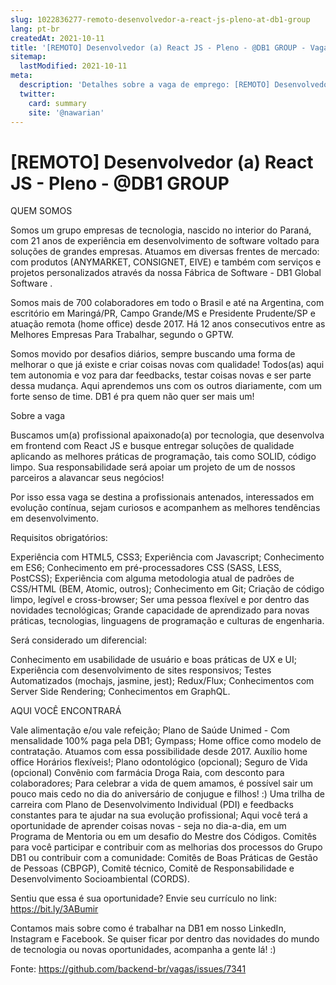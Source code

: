```yaml
---
slug: 1022836277-remoto-desenvolvedor-a-react-js-pleno-at-db1-group
lang: pt-br
createdAt: 2021-10-11
title: '[REMOTO] Desenvolvedor (a) React JS - Pleno - @DB1 GROUP - Vaga de Emprego'
sitemap:
  lastModified: 2021-10-11
meta:
  description: 'Detalhes sobre a vaga de emprego: [REMOTO] Desenvolvedor (a) React JS - Pleno - @DB1 GROUP'
  twitter:
    card: summary
    site: '@nawarian'
---
```


# [REMOTO] Desenvolvedor (a) React JS - Pleno - @DB1 GROUP

QUEM SOMOS

Somos um grupo empresas de tecnologia, nascido no interior do Paraná, com 21 anos de experiência em desenvolvimento de software voltado para soluções de grandes empresas. Atuamos em diversas frentes de mercado: com produtos (ANYMARKET, CONSIGNET, EIVE) e também com serviços e projetos personalizados através da nossa Fábrica de Software - DB1 Global Software .

Somos mais de 700 colaboradores em todo o Brasil e até na Argentina, com escritório em Maringá/PR, Campo Grande/MS e Presidente Prudente/SP e atuação remota (home office) desde 2017. Há 12 anos consecutivos entre as Melhores Empresas Para Trabalhar, segundo o GPTW.

Somos movido por desafios diários, sempre buscando uma forma de melhorar o que já existe e criar coisas novas com qualidade! Todos(as) aqui tem autonomia e voz para dar feedbacks, testar coisas novas e ser parte dessa mudança. Aqui aprendemos uns com os outros diariamente, com um forte senso de time. DB1 é pra quem não quer ser mais um!

Sobre a vaga

Buscamos um(a) profissional apaixonado(a) por tecnologia, que desenvolva em frontend com React JS e busque entregar soluções de qualidade aplicando as melhores práticas de programação, tais como SOLID, código limpo. Sua responsabilidade será apoiar um projeto de um de nossos parceiros a alavancar seus negócios!

Por isso essa vaga se destina a profissionais antenados, interessados em evolução contínua, sejam curiosos e acompanhem as melhores tendências em desenvolvimento.

Requisitos obrigatórios:

Experiência com HTML5, CSS3;
Experiência com Javascript;
Conhecimento em ES6;
Conhecimento em pré-processadores CSS (SASS, LESS, PostCSS);
Experiência com alguma metodologia atual de padrões de CSS/HTML (BEM, Atomic, outros);
Conhecimento em Git;
Criação de código limpo, legível e cross-browser;
Ser uma pessoa flexível e por dentro das novidades tecnológicas;
Grande capacidade de aprendizado para novas práticas, tecnologias, linguagens de programação e culturas de engenharia.

Será considerado um diferencial:

Conhecimento em usabilidade de usuário e boas práticas de UX e UI;
Experiência com desenvolvimento de sites responsivos;
Testes Automatizados (mochajs, jasmine, jest);
Redux/Flux;
Conhecimentos com Server Side Rendering;
Conhecimentos em GraphQL.

AQUI VOCÊ ENCONTRARÁ

Vale alimentação e/ou vale refeição;
Plano de Saúde Unimed - Com mensalidade 100% paga pela DB1;
Gympass;
Home office como modelo de contratação. Atuamos com essa possibilidade desde 2017.
Auxílio home office
Horários flexíveis!;
Plano odontológico (opcional);
Seguro de Vida (opcional)
Convênio com farmácia Droga Raia, com desconto para colaboradores;
Para celebrar a vida de quem amamos, é possível sair um pouco mais cedo no dia do aniversário de conjugue e filhos! :)
Uma trilha de carreira com Plano de Desenvolvimento Individual (PDI) e feedbacks constantes para te ajudar na sua evolução profissional;
Aqui você terá a oportunidade de aprender coisas novas - seja no dia-a-dia, em um Programa de Mentoria ou em um desafio do Mestre dos Códigos.
Comitês para você participar e contribuir com as melhorias dos processos do Grupo DB1 ou contribuir com a comunidade: Comitês de Boas Práticas de Gestão de Pessoas (CBPGP), Comitê técnico, Comitê de Responsabilidade e Desenvolvimento Socioambiental (CORDS).

Sentiu que essa é sua oportunidade? Envie seu currículo no link: https://bit.ly/3ABumir

Contamos mais sobre como é trabalhar na DB1 em nosso LinkedIn, Instagram e Facebook. Se quiser ficar por dentro das novidades do mundo de tecnologia ou novas oportunidades, acompanha a gente lá! :)



Fonte: https://github.com/backend-br/vagas/issues/7341